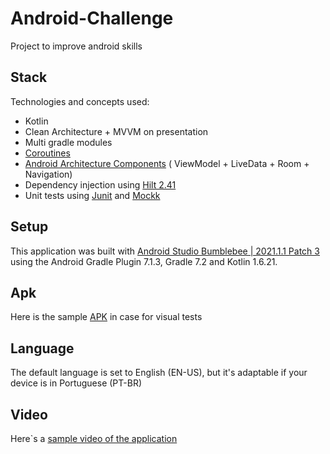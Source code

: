 # Android-Challenge

Project to improve android skills

## Stack

Technologies and concepts used:

- Kotlin
- Clean Architecture + MVVM on presentation
- Multi gradle modules
- [Coroutines](https://github.com/Kotlin/kotlinx.coroutines)
- [Android Architecture Components](https://developer.android.com/topic/libraries/architecture) (
  ViewModel + LiveData + Room + Navigation)
- Dependency injection using [Hilt 2.41](https://dagger.dev/hilt/)
- Unit tests using [Junit](https://junit.org/junit4/) and [Mockk](https://mockk.io/ANDROID.html)

## Setup

This application was built
with [Android Studio Bumblebee | 2021.1.1 Patch 3](https://developer.android.com/studio/releases#bumblebee)
using the Android Gradle Plugin 7.1.3, Gradle 7.2 and Kotlin 1.6.21.

## Apk 

Here is the sample [APK](https://github.com/gamezface/Android-Challenge/blob/main/distribution/app-debug.apk) in case for visual tests

## Language

The default language is set to English (EN-US), but it's adaptable if your device is in Portuguese (PT-BR)

## Video

Here`s a [sample video of the application](https://drive.google.com/file/d/1kpAIMwmLVXzl0c-_vc1MuhorORbZd85Q/view?usp=sharing)